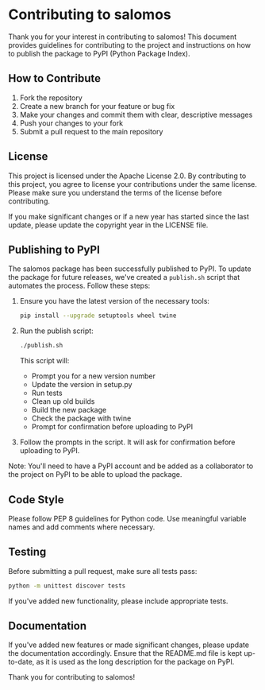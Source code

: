 # Contributing to salomos

Thank you for your interest in contributing to salomos! This document provides guidelines for contributing to the project and instructions on how to publish the package to PyPI (Python Package Index).

## How to Contribute

1. Fork the repository
2. Create a new branch for your feature or bug fix
3. Make your changes and commit them with clear, descriptive messages
4. Push your changes to your fork
5. Submit a pull request to the main repository

## License

This project is licensed under the Apache License 2.0. By contributing to this project, you agree to license your contributions under the same license. Please make sure you understand the terms of the license before contributing.

If you make significant changes or if a new year has started since the last update, please update the copyright year in the LICENSE file.

## Publishing to PyPI

The salomos package has been successfully published to PyPI. To update the package for future releases, we've created a `publish.sh` script that automates the process. Follow these steps:

1. Ensure you have the latest version of the necessary tools:
   ```bash
   pip install --upgrade setuptools wheel twine
   ```

2. Run the publish script:
   ```bash
   ./publish.sh
   ```

   This script will:
   - Prompt you for a new version number
   - Update the version in setup.py
   - Run tests
   - Clean up old builds
   - Build the new package
   - Check the package with twine
   - Prompt for confirmation before uploading to PyPI

3. Follow the prompts in the script. It will ask for confirmation before uploading to PyPI.

Note: You'll need to have a PyPI account and be added as a collaborator to the project on PyPI to be able to upload the package.

## Code Style

Please follow PEP 8 guidelines for Python code. Use meaningful variable names and add comments where necessary.

## Testing

Before submitting a pull request, make sure all tests pass:

```bash
python -m unittest discover tests
```

If you've added new functionality, please include appropriate tests.

## Documentation

If you've added new features or made significant changes, please update the documentation accordingly. Ensure that the README.md file is kept up-to-date, as it is used as the long description for the package on PyPI.

Thank you for contributing to salomos!
